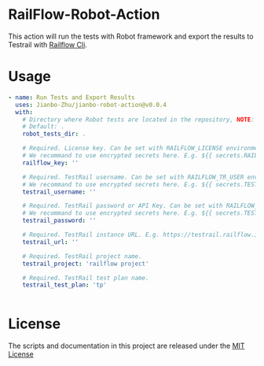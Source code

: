 # RailFlow-Robot-Action

This action will run the tests with Robot framework and export the results to Testrail with [Railflow Cli](https://docs.railflow.io/docs/railflow-cli/overview).

# Usage

<!-- start usage -->
```yaml
- name: Run Tests and Export Results
  uses: Jianbo-Zhu/jianbo-robot-action@v0.0.4
  with:
    # Directory where Robot tests are located in the repository, NOTE: No '/' at the end
    # Default: .
    robot_tests_dir: .

    # Required. License key. Can be set with RAILFLOW_LICENSE environment variable
    # We recommand to use encrypted secrets here. E.g. ${{ secrets.RAILFLOW_KEY }}
    railflow_key: ''

    # Required. TestRail username. Can be set with RAILFLOW_TR_USER environment variable
    # We recommand to use encrypted secrets here. E.g. ${{ secrets.TESTRAIL_USERNAME }}
    testrail_username: ''

    # Required. TestRail password or API Key. Can be set with RAILFLOW_TR_PASSWORD environment variable
    # We recommand to use encrypted secrets here. E.g. ${{ secrets.TESTRAIL_PASSWORD }}
    testrail_password: ''

    # Required. TestRail instance URL. E.g. https://testrail.railflow.io/
    testrail_url: ''

    # Required. TestRail project name.
    testrail_project: 'railflow project'

    # Required. TestRail test plan name.
    testrail_test_plan: 'tp'
    
```
<!-- end usage -->

# License

The scripts and documentation in this project are released under the [MIT License](LICENSE)
